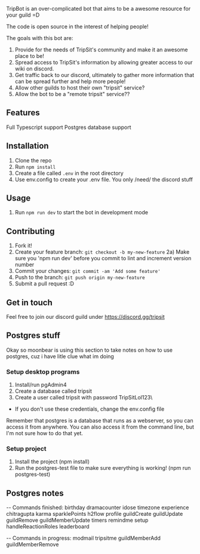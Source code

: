 TripBot is an over-complicated bot that aims to be a awesome resource for your guild =D

The code is open source in the interest of helping people!

The goals with this bot are:
1) Provide for the needs of TripSit's community and make it an awesome place to be!
2) Spread access to TripSit's information by allowing greater access to our wiki on discord.
3) Get traffic back to our discord, ultimately to gather more information that can be spread further and help more people!
4) Allow other guilds to host their own "tripsit" service?
5) Allow the bot to be a "remote tripsit" service??

## Features
Full Typescript support
Postgres database support

## Installation
1) Clone the repo
2) Run `npm install`
3) Create a file called `.env` in the root directory
4) Use env.config to create your .env file. You only /need/ the discord stuff

## Usage
1) Run `npm run dev` to start the bot in development mode

## Contributing
1) Fork it!
2) Create your feature branch: `git checkout -b my-new-feature`
2a) Make sure you 'npm run dev' before you commit to lint and increment version number
3) Commit your changes: `git commit -am 'Add some feature'`
4) Push to the branch: `git push origin my-new-feature`
5) Submit a pull request :D 

## Get in touch 
Feel free to join our discord guild under https://discord.gg/tripsit 

## Postgres stuff
Okay so moonbear is using this section to take notes on how to use postgres, cuz i have litle clue what im doing

### Setup desktop programs
1) Install/run pgAdmin4
2) Create a database called tripsit
3) Create a user called tripsit with password TripSitLol123\
- If you don't use these credentials, change the env.config file

Remember that postgres is a database that runs as a webserver, so you can access it from anywhere. You can also access it from the command line, but I'm not sure how to do that yet.

### Setup project
1) Install the project (npm install)
2) Run the postgres-test file to make sure everything is working! (npm run postgres-test)

## Postgres notes

-- Commands finished:
birthday
dramacounter
idose
timezone
experience
chitragupta
karma
sparklePoints
h2flow
profile
guildCreate
guildUpdate
guildRemove
guildMemberUpdate
timers
remindme
setup
handleReactionRoles
leaderboard

-- Commands in progress:
modmail
tripsitme
  guildMemberAdd
  guildMemberRemove
